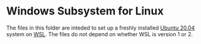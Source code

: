 # Windows Subsystem for Linux

The files in this folder are inteded to set up a freshly installed [Ubuntu 20.04](https://www.ubuntu.com/desktop/) system on [WSL](https://docs.microsoft.com/en-us/windows/wsl/).
The files do not depend on whether WSL is version 1 or 2.
